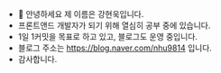 - 👋 안녕하세요 제 이름은 강현욱입니다.
- 프론트앤드 개발자가 되기 위해 열심히 공부 중에 있습니다.
- 1일 1커밋을 목표로 하고 있고, 블로그도 운영 중입니다.
- 블로그 주소는 https://blog.naver.com/nhu9814 입니다.
- 감사합니다.

<!---
Hyunwook/Hyunwook is a ✨ special ✨ repository because its `README.md` (this file) appears on your GitHub profile.
You can click the Preview link to take a look at your changes.
--->
